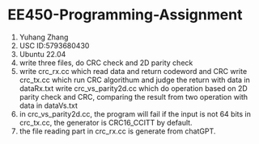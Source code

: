 # EE450-Programming-Assignment
1) Yuhang Zhang 
2) USC ID:5793680430 
3) Ubuntu 22.04
4) write three files, do CRC check and 2D parity check
5) write crc_rx.cc which read data and return codeword and CRC
   write crc_tx.cc which run CRC algorithum and judge the return with data in dataRx.txt
   write crc_vs_parity2d.cc which do operation based on 2D parity check and CRC, comparing the result from two operation with data in dataVs.txt
6) in crc_vs_parity2d.cc, the program will fail if the input is not 64 bits
   in crc_tx.cc, the generator is CRC16_CCITT by default.
7) the file reading part in crc_rx.cc is generate from chatGPT.